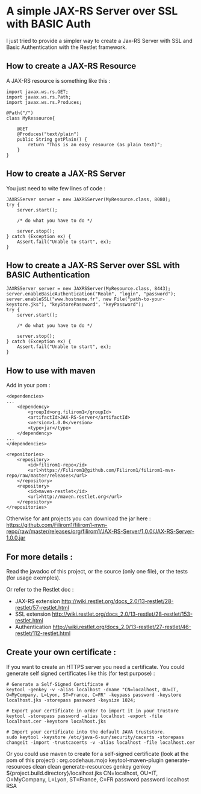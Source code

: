 A simple JAX-RS Server over SSL with BASIC Auth
====================================================

I just tried to provide a simpler way to create a Jax-RS Server with SSL and Basic Authentication with the Restlet framework.


How to create a JAX-RS Resource
--------------------------------
A JAX-RS resource is something like this :

    import javax.ws.rs.GET;
    import javax.ws.rs.Path;
    import javax.ws.rs.Produces;
    
    @Path("/")
    class MyRessource{
    
        @GET
        @Produces("text/plain")
        public String getPlain() {
            return "This is an easy resource (as plain text)";
        }
    }


How to create a JAX-RS Server
------------------------------
You just need to wite few lines of code :

    JAXRSServer server = new JAXRSServer(MyResource.class, 8080);
    try {
        server.start();
        
        /* do what you have to do */
        
        server.stop();
    } catch (Exception ex) {
        Assert.fail("Unable to start", ex);
    }


How to create a JAX-RS Server over SSL with BASIC Authentication
----------------------------------------------------------------

    JAXRSServer server = new JAXRSServer(MyResource.class, 8443);
    server.enableBasicAuthentication("Realm", "login", "password");
    server.enableSSL("www.hostname.fr", new File("path-to-your-keystore.jks"), "keyStorePassword", "keyPassword");
    try {
        server.start();
        
        /* do what you have to do */
        
        server.stop();
    } catch (Exception ex) {
        Assert.fail("Unable to start", ex);
    }


How to use with maven
---------------------
Add in your pom : 

    <dependencies>
    ...
        <dependency>
            <groupId>org.filirom1</groupId>
            <artifactId>JAX-RS-Server</artifactId>
            <version>1.0.0</version>
            <type>jar</type>
        </dependency>
    ...
    </dependencies>
    
    <repositories>
        <repository>
            <id>filirom1-repo</id>
            <url>https://Filirom1@github.com/Filirom1/filirom1-mvn-repo/raw/master/releases</url>
        </repository>
        <repository>
            <id>maven-restlet</id>
            <url>http://maven.restlet.org</url>
        </repository>
    </repositories>


Otherwise for ant projects you can download the jar here : 
<https://github.com/Filirom1/filirom1-mvn-repo/raw/master/releases/org/filirom1/JAX-RS-Server/1.0.0/JAX-RS-Server-1.0.0.jar>


For more details : 
------------------
Read the javadoc of this project, or the source (only one file), or the tests (for usage exemples).

Or refer to the Restlet doc : 

-   JAX-RS extension <http://wiki.restlet.org/docs_2.0/13-restlet/28-restlet/57-restlet.html>
-   SSL extension    <http://wiki.restlet.org/docs_2.0/13-restlet/28-restlet/153-restlet.html>
-   Authentication   <http://wiki.restlet.org/docs_2.0/13-restlet/27-restlet/46-restlet/112-restlet.html>


Create your own certificate : 
------------------------------
If you want to create an HTTPS server you need a certificate.
You could generate self signed certificates like this (for test purpose) :

    # Generate a Self-Signed Certificate #
    keytool -genkey -v -alias localhost -dname "CN=localhost, OU=IT, O=MyCompany, L=Lyon, ST=France, C=FR" -keypass password -keystore localhost.jks -storepass password -keysize 1024;
    
    # Export your certificate in order to import it in your trustore
    keytool -storepass password -alias localhost -export -file localhost.cer -keystore localhost.jks
    
    # Import your certificate into the default JAVA truststore.
    sudo keytool -keystore /etc/java-6-sun/security/cacerts -storepass changeit -import -trustcacerts -v -alias localhost -file localhost.cer


Or you could use maven to create for a self-signed certificate (look at the pom of this project) : 
    <plugin>
        <groupId>org.codehaus.mojo</groupId>
        <artifactId>keytool-maven-plugin</artifactId>
        <executions>
            <execution>
        <phase>generate-resources</phase>
        <id>clean</id>
        <goals>
            <goal>clean</goal>
        </goals>
            </execution>
            <execution>
        <phase>generate-resources</phase>
        <id>genkey</id>
        <goals>
            <goal>genkey</goal>
        </goals>
            </execution>
        </executions>
        <configuration>
            <keystore>${project.build.directory}/localhost.jks</keystore>
            <dname>CN=localhost, OU=IT, O=MyCompany, L=Lyon, ST=France, C=FR</dname>
            <keypass>password</keypass>
            <storepass>password</storepass>
            <alias>localhost</alias>
            <keyalg>RSA</keyalg>
        </configuration>
    </plugin>

